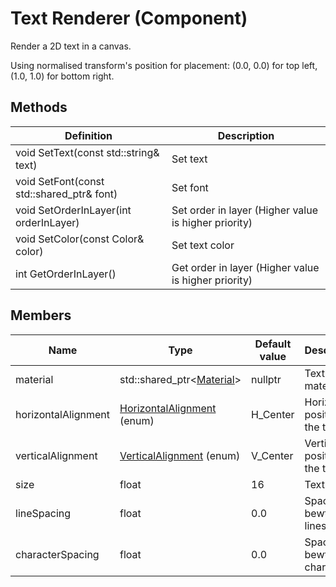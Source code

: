 # Text Renderer (Component)

Render a 2D text in a canvas.

Using normalised transform's position for placement: (0.0, 0.0) for top left, (1.0, 1.0) for bottom right.

## Methods
| Definition | Description |
|-|-|
void SetText(const std::string& text) | Set text
void SetFont(const std::shared_ptr<Font>& font) | Set font
void SetOrderInLayer(int orderInLayer) | Set order in layer (Higher value is higher priority)
void SetColor(const Color& color) | Set text color
int GetOrderInLayer() | Get order in layer (Higher value is higher priority)

## Members
| Name | Type | Default value | Description |
|-|-|-|-|
material | std::shared_ptr\<[Material](https://github.com/Fewnity/Xenity-Engine/blob/crossplatform/Doc/Graphics/material.md)> | nullptr | Text's material
horizontalAlignment | [HorizontalAlignment](https://github.com/Fewnity/Xenity-Engine/blob/crossplatform/Doc/Graphics/UI/text_alignments.md) (enum) | H_Center | Horizontal position of the text
verticalAlignment | [VerticalAlignment](https://github.com/Fewnity/Xenity-Engine/blob/crossplatform/Doc/Graphics/UI/text_alignments.md) (enum) | V_Center | Vertical position of the text
size | float | 16 | Text's size
lineSpacing | float | 0.0 | Space bewteen lines
characterSpacing | float | 0.0 | Space bewteen characters

